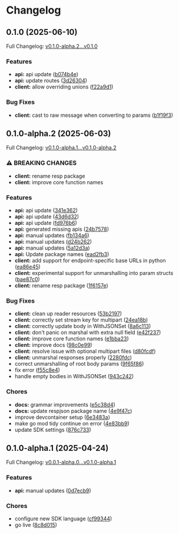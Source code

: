 # Changelog

## 0.1.0 (2025-06-10)

Full Changelog: [v0.1.0-alpha.2...v0.1.0](https://github.com/dinaricrypto/dinari-api-sdk-go/compare/v0.1.0-alpha.2...v0.1.0)

### Features

* **api:** api update ([b074b4e](https://github.com/dinaricrypto/dinari-api-sdk-go/commit/b074b4e602837e286c9bc4b56800b854d11d6c60))
* **api:** update routes ([3d26304](https://github.com/dinaricrypto/dinari-api-sdk-go/commit/3d263042d1c26ee39a1c0f3657896c8e1c6dbe83))
* **client:** allow overriding unions ([f22a9d1](https://github.com/dinaricrypto/dinari-api-sdk-go/commit/f22a9d1103c3d2ed1ba741a3559f4639d4d3a286))


### Bug Fixes

* **client:** cast to raw message when converting to params ([b1f19f3](https://github.com/dinaricrypto/dinari-api-sdk-go/commit/b1f19f3de2f05dc28f406e3f7e2fa6ab2369acce))

## 0.1.0-alpha.2 (2025-06-03)

Full Changelog: [v0.1.0-alpha.1...v0.1.0-alpha.2](https://github.com/dinaricrypto/dinari-api-sdk-go/compare/v0.1.0-alpha.1...v0.1.0-alpha.2)

### ⚠ BREAKING CHANGES

* **client:** rename resp package
* **client:** improve core function names

### Features

* **api:** api update ([341e362](https://github.com/dinaricrypto/dinari-api-sdk-go/commit/341e3628a4d4072e13a1dc1070611ceba2405f46))
* **api:** api update ([43d6d32](https://github.com/dinaricrypto/dinari-api-sdk-go/commit/43d6d326dfccf8e835f59811924b582438e5df4f))
* **api:** api update ([fd976b6](https://github.com/dinaricrypto/dinari-api-sdk-go/commit/fd976b6fc06ab7d87e51b5bdb48a817a20ba238b))
* **api:** generated missing apis ([24b7578](https://github.com/dinaricrypto/dinari-api-sdk-go/commit/24b7578490ae47877fa432ff407951e074ca3645))
* **api:** manual updates ([fb134a6](https://github.com/dinaricrypto/dinari-api-sdk-go/commit/fb134a6bb923006edd5f169ea79a0ff81728d4ca))
* **api:** manual updates ([d24b262](https://github.com/dinaricrypto/dinari-api-sdk-go/commit/d24b262d2e863093b3fc7d04aa0f5f70ef4a2508))
* **api:** manual updates ([5a12d3a](https://github.com/dinaricrypto/dinari-api-sdk-go/commit/5a12d3a6b5440ca6b55b8f904edfea1ed04ce84d))
* **api:** Update package names ([ead2fb3](https://github.com/dinaricrypto/dinari-api-sdk-go/commit/ead2fb35663d079af30b5ba8cba40af323ffeb52))
* **client:** add support for endpoint-specific base URLs in python ([ea86e45](https://github.com/dinaricrypto/dinari-api-sdk-go/commit/ea86e45a81e13950f679fa089010d21e6d294d80))
* **client:** experimental support for unmarshalling into param structs ([bae87c0](https://github.com/dinaricrypto/dinari-api-sdk-go/commit/bae87c0a9e818d91c75a6db7058cc50f34ea299d))
* **client:** rename resp package ([1f6157e](https://github.com/dinaricrypto/dinari-api-sdk-go/commit/1f6157e68c56ceb5ef1f60d4367e99fd42ac4082))


### Bug Fixes

* **client:** clean up reader resources ([53b2197](https://github.com/dinaricrypto/dinari-api-sdk-go/commit/53b2197e72dc7ad7b28726e7a5e95a9d744ca76e))
* **client:** correctly set stream key for multipart ([24ea18b](https://github.com/dinaricrypto/dinari-api-sdk-go/commit/24ea18b83cfb8862c102069033028eedc0f5b91e))
* **client:** correctly update body in WithJSONSet ([8a6c113](https://github.com/dinaricrypto/dinari-api-sdk-go/commit/8a6c11330293c57c7ae7c8f667218cd933e2aa8c))
* **client:** don't panic on marshal with extra null field ([e42f237](https://github.com/dinaricrypto/dinari-api-sdk-go/commit/e42f237e0a9acf28f3bbe34460b0c76041897d0c))
* **client:** improve core function names ([e1bba23](https://github.com/dinaricrypto/dinari-api-sdk-go/commit/e1bba236633d9f9c04a661a68bb15806085cb935))
* **client:** improve docs ([98c0e99](https://github.com/dinaricrypto/dinari-api-sdk-go/commit/98c0e996b1a856bf7e092a5674eb943ce99e7419))
* **client:** resolve issue with optional multipart files ([d80fcdf](https://github.com/dinaricrypto/dinari-api-sdk-go/commit/d80fcdfb1c45424be7a70e3ecb662560d1f690d2))
* **client:** unmarshal responses properly ([2280fdc](https://github.com/dinaricrypto/dinari-api-sdk-go/commit/2280fdc080af0c6949ed552d7f9d822fcdfeb1cb))
* correct unmarshalling of root body params ([9f65f86](https://github.com/dinaricrypto/dinari-api-sdk-go/commit/9f65f8688dce2c068360ce5c3186512ac64e7106))
* fix error ([f55c8e4](https://github.com/dinaricrypto/dinari-api-sdk-go/commit/f55c8e40c8560911383beaf9d3dc9bdcda1d9f3f))
* handle empty bodies in WithJSONSet ([943c242](https://github.com/dinaricrypto/dinari-api-sdk-go/commit/943c242118101852c9f843c2f38520d5f075f52b))


### Chores

* **docs:** grammar improvements ([e5c38d4](https://github.com/dinaricrypto/dinari-api-sdk-go/commit/e5c38d427928d706a5a2590cd462e4f1a2165f06))
* **docs:** update respjson package name ([4e9f47c](https://github.com/dinaricrypto/dinari-api-sdk-go/commit/4e9f47c2c6e35299a861d59a80e6d6e41c5d6bab))
* improve devcontainer setup ([6e3483a](https://github.com/dinaricrypto/dinari-api-sdk-go/commit/6e3483a9c75465d713edceb1354e5679eb324399))
* make go mod tidy continue on error ([4e83bb9](https://github.com/dinaricrypto/dinari-api-sdk-go/commit/4e83bb972210c801c2863e0f44e5f4ca71bf32aa))
* update SDK settings ([876c733](https://github.com/dinaricrypto/dinari-api-sdk-go/commit/876c733bc4110fb1da961a93bba03482eadc9b92))

## 0.1.0-alpha.1 (2025-04-24)

Full Changelog: [v0.0.1-alpha.0...v0.1.0-alpha.1](https://github.com/dinaricrypto/dinari-api-sdk-go/compare/v0.0.1-alpha.0...v0.1.0-alpha.1)

### Features

* **api:** manual updates ([0d7ecb9](https://github.com/dinaricrypto/dinari-api-sdk-go/commit/0d7ecb9c12e6c76cc7e526eaba516529b1a66ef4))


### Chores

* configure new SDK language ([cf99344](https://github.com/dinaricrypto/dinari-api-sdk-go/commit/cf99344dd4870e78048632ce270b8a65af3bcb78))
* go live ([8c8d015](https://github.com/dinaricrypto/dinari-api-sdk-go/commit/8c8d0156ff5ced63ec205c150e4ef6d214c79357))
